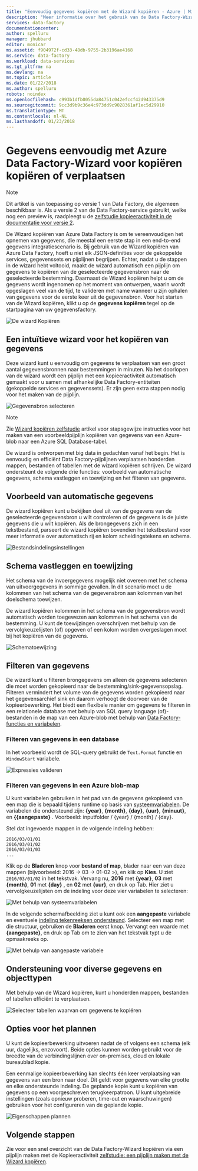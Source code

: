 ```yaml
---
title: "Eenvoudig gegevens kopiëren met de Wizard kopiëren - Azure | Microsoft Docs"
description: "Meer informatie over het gebruik van de Data Factory-Wizard kopiëren om gegevens van ondersteunde gegevensbronnen te put kopiëren."
services: data-factory
documentationcenter: 
author: spelluru
manager: jhubbard
editor: monicar
ms.assetid: f904972f-cd33-48db-9755-2b3196ae4168
ms.service: data-factory
ms.workload: data-services
ms.tgt_pltfrm: na
ms.devlang: na
ms.topic: article
ms.date: 01/22/2018
ms.author: spelluru
robots: noindex
ms.openlocfilehash: c993b1dfb0055da84751c042efccf42d943375d9
ms.sourcegitcommit: 9cc3d9b9c36e4c973dd9c9028361af1ec5d29910
ms.translationtype: MT
ms.contentlocale: nl-NL
ms.lasthandoff: 01/23/2018
---
```

# <a name="copy-or-move-data-easily-with-azure-data-factory-copy-wizard"></a>Gegevens eenvoudig met Azure Data Factory-Wizard voor kopiëren kopiëren of verplaatsen
> [!NOTE]
> Dit artikel is van toepassing op versie 1 van Data Factory, die algemeen beschikbaar is. Als u versie 2 van de Data Factory-service gebruikt, welke nog een preview is, raadpleegt u de [zelfstudie kopieeractiviteit in de documentatie voor versie 2](../quickstart-create-data-factory-dot-net.md). 


De Wizard kopiëren van Azure Data Factory is om te vereenvoudigen het opnemen van gegevens, die meestal een eerste stap in een end-to-end gegevens integratiescenario is. Bij gebruik van de Wizard kopiëren van Azure Data Factory, hoeft u niet elk JSON-definities voor de gekoppelde services, gegevenssets en pijplijnen begrijpen. Echter, nadat u de stappen in de wizard hebt voltooid, maakt de wizard automatisch een pijplijn om gegevens te kopiëren van de geselecteerde gegevensbron naar de geselecteerde bestemming. Daarnaast de Wizard kopiëren helpt u om de gegevens wordt ingenomen op het moment van ontwerpen, waarin wordt opgeslagen veel van de tijd, te valideren met name wanneer u zijn ophalen van gegevens voor de eerste keer uit de gegevensbron. Voor het starten van de Wizard kopiëren, klikt u op de **gegevens kopiëren** tegel op de startpagina van uw gegevensfactory.

![De wizard Kopiëren](./media/data-factory-copy-wizard/copy-data-wizard.png)

## <a name="an-intuitive-wizard-for-copying-data"></a>Een intuïtieve wizard voor het kopiëren van gegevens
Deze wizard kunt u eenvoudig om gegevens te verplaatsen van een groot aantal gegevensbronnen naar bestemmingen in minuten. Na het doorlopen van de wizard wordt een pijplijn met een kopieeractiviteit automatisch gemaakt voor u samen met afhankelijke Data Factory-entiteiten (gekoppelde services en gegevenssets). Er zijn geen extra stappen nodig voor het maken van de pijplijn.   

![Gegevensbron selecteren](./media/data-factory-copy-wizard/select-data-source-page.png)

> [!NOTE]
> Zie [Wizard kopiëren zelfstudie](data-factory-copy-data-wizard-tutorial.md) artikel voor stapsgewijze instructies voor het maken van een voorbeeldpijplijn kopiëren van gegevens van een Azure-blob naar een Azure SQL Database-tabel. 
> 
> 

De wizard is ontworpen met big data in gedachten vanaf het begin. Het is eenvoudig en efficiënt Data Factory-pijplijnen verplaatsen honderden mappen, bestanden of tabellen met de wizard kopiëren schrijven. De wizard ondersteunt de volgende drie functies: voorbeeld van automatische gegevens, schema vastleggen en toewijzing en het filteren van gegevens. 

## <a name="automatic-data-preview"></a>Voorbeeld van automatische gegevens
De wizard kopiëren kunt u bekijken deel uit van de gegevens van de geselecteerde gegevensbron u wilt controleren of de gegevens is de juiste gegevens die u wilt kopiëren. Als de brongegevens zich in een tekstbestand, parseert de wizard kopiëren bovendien het tekstbestand voor meer informatie over automatisch rij en kolom scheidingstekens en schema. 

![Bestandsindelingsinstellingen](./media/data-factory-copy-wizard/file-format-settings.png)

## <a name="schema-capture-and-mapping"></a>Schema vastleggen en toewijzing
Het schema van de invoergegevens mogelijk niet overeen met het schema van uitvoergegevens in sommige gevallen. In dit scenario moet u de kolommen van het schema van de gegevensbron aan kolommen van het doelschema toewijzen. 

De wizard kopiëren kolommen in het schema van de gegevensbron wordt automatisch worden toegewezen aan kolommen in het schema van de bestemming. U kunt de toewijzingen overschrijven met behulp van de vervolgkeuzelijsten (of) opgeven of een kolom worden overgeslagen moet bij het kopiëren van de gegevens.   

![Schematoewijzing](./media/data-factory-copy-wizard/schema-mapping.png)

## <a name="filtering-data"></a>Filteren van gegevens
De wizard kunt u filteren brongegevens om alleen de gegevens selecteren die moet worden gekopieerd naar de bestemming/sink-gegevensopslag. Filteren vermindert het volume van de gegevens worden gekopieerd naar het gegevensarchief sink en daarom verhoogt de doorvoer van de kopieerbewerking. Het biedt een flexibele manier om gegevens te filteren in een relationele database met behulp van SQL query language (of)-bestanden in de map van een Azure-blob met behulp van [Data Factory-functies en variabelen](data-factory-functions-variables.md).   

### <a name="filtering-of-data-in-a-database"></a>Filteren van gegevens in een database
In het voorbeeld wordt de SQL-query gebruikt de `Text.Format` functie en `WindowStart` variabele. 

![Expressies valideren](./media/data-factory-copy-wizard/validate-expressions.png)

### <a name="filtering-of-data-in-an-azure-blob-folder"></a>Filteren van gegevens in een Azure blob-map
U kunt variabelen gebruiken in het pad van de gegevens gekopieerd van een map die is bepaald tijdens runtime op basis van [systeemvariabelen](data-factory-functions-variables.md#data-factory-system-variables). De variabelen die ondersteund zijn: **{year}**, **{month}**, **{day}**, **{uur}**, **{minuut}**, en  **{{aangepaste}** . Voorbeeld: inputfolder / {year} / {month} / {day}.

Stel dat ingevoerde mappen in de volgende indeling hebben:

    2016/03/01/01
    2016/03/01/02
    2016/03/01/03
    ...

Klik op de **Bladeren** knop voor **bestand of map**, blader naar een van deze mappen (bijvoorbeeld: 2016 -> 03 -> 01-02 >), en klik op **Kies**. U ziet `2016/03/01/02` in het tekstvak. Vervang nu, **2016** met **{year}**, **03** met **{month}**, **01** met **{day}** , en **02** met **{uur}**, en druk op Tab. Hier ziet u vervolgkeuzelijsten om de indeling voor deze vier variabelen te selecteren:

![Met behulp van systeemvariabelen](./media/data-factory-copy-wizard/blob-standard-variables-in-folder-path.png)   

In de volgende schermafbeelding ziet u kunt ook een **aangepaste** variabele en eventuele [indeling tekenreeksen ondersteund](https://msdn.microsoft.com/library/8kb3ddd4.aspx). Selecteer een map met die structuur, gebruiken de **Bladeren** eerst knop. Vervangt een waarde met **{aangepaste}**, en druk op Tab om te zien van het tekstvak typt u de opmaakreeks op.     

![Met behulp van aangepaste variabele](./media/data-factory-copy-wizard/blob-custom-variables-in-folder-path.png)

## <a name="support-for-diverse-data-and-object-types"></a>Ondersteuning voor diverse gegevens en objecttypen
Met behulp van de Wizard kopiëren, kunt u honderden mappen, bestanden of tabellen efficiënt te verplaatsen.

![Selecteer tabellen waarvan om gegevens te kopiëren](./media/data-factory-copy-wizard/select-tables-to-copy-data.png)

## <a name="scheduling-options"></a>Opties voor het plannen
U kunt de kopieerbewerking uitvoeren nadat de of volgens een schema (elk uur, dagelijks, enzovoort). Beide opties kunnen worden gebruikt voor de breedte van de verbindingslijnen over on-premises, cloud en lokale bureaublad kopie.

Een eenmalige kopieerbewerking kan slechts één keer verplaatsing van gegevens van een bron naar doel. Dit geldt voor gegevens van elke grootte en elke ondersteunde indeling. De geplande kopie kunt u kopiëren van gegevens op een voorgeschreven terugkeerpatroon. U kunt uitgebreide instellingen (zoals opnieuw proberen, time-out en waarschuwingen) gebruiken voor het configureren van de geplande kopie.

![Eigenschappen plannen](./media/data-factory-copy-wizard/scheduling-properties.png)

## <a name="next-steps"></a>Volgende stappen
Zie voor een snel overzicht van de Data Factory-Wizard kopiëren via een pijplijn maken met de Kopieeractiviteit [zelfstudie: een pijplijn maken met de Wizard kopiëren](data-factory-copy-data-wizard-tutorial.md).

